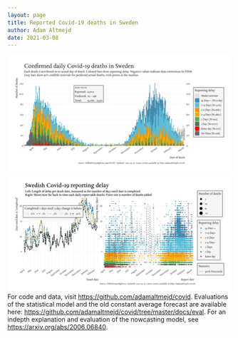 ```yaml
---
layout: page
title: Reported Covid-19 deaths in Sweden
author: Adam Altmejd
date: 2021-03-08
---
```


![Graph of Swedish Covid-19 deaths with reporting delay.](deaths_lag_sweden_2021-03-08.png "Swedish Covid-19 deaths.")
![Graph of Swedish Covid-19 reporting delay in daily deaths.](lag_trend_sweden_2021-03-08.png "Trend in Swedish Covid-19 mortality reporting delay.")
For code and data, visit <https://github.com/adamaltmejd/covid>.
Evaluations of the statistical model and the old constant average forecast are available here: <https://github.com/adamaltmejd/covid/tree/master/docs/eval>.
For an indepth explanation and evaluation of the nowcasting model, see <https://arxiv.org/abs/2006.06840>.
